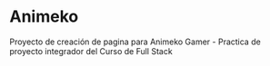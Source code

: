 # Animeko
Proyecto de creación de pagina para Animeko Gamer - Practica de proyecto integrador del Curso de Full Stack
